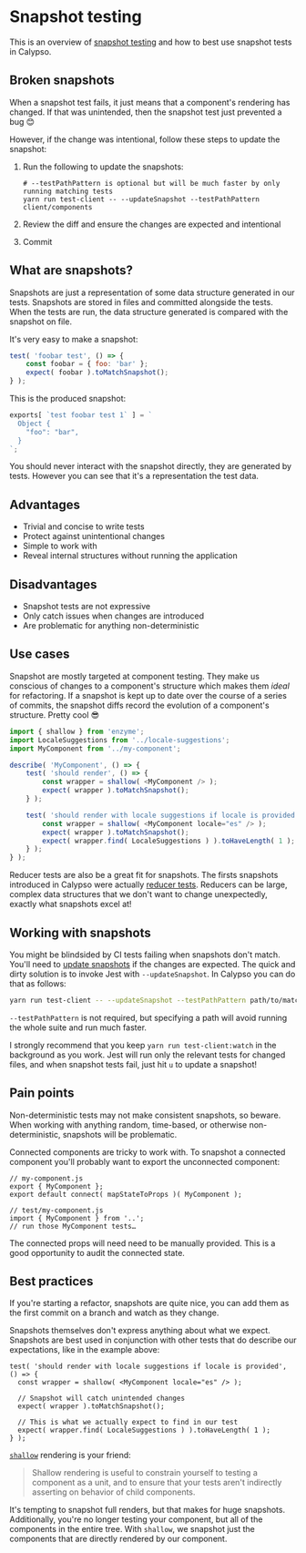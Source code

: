 # Snapshot testing

This is an overview of [snapshot testing] and how to best use snapshot tests in Calypso.

## Broken snapshots

When a snapshot test fails, it just means that a component's rendering has changed. If that was
unintended, then the snapshot test just prevented a bug 😊

However, if the change was intentional, follow these steps to update the snapshot:

1. Run the following to update the snapshots:

   ```
   # --testPathPattern is optional but will be much faster by only running matching tests
   yarn run test-client -- --updateSnapshot --testPathPattern client/components
   ```

1. Review the diff and ensure the changes are expected and intentional

1. Commit

## What are snapshots?

Snapshots are just a representation of some data structure generated in our tests. Snapshots are
stored in files and committed alongside the tests. When the tests are run, the data structure
generated is compared with the snapshot on file.

It's very easy to make a snapshot:

```js
test( 'foobar test', () => {
	const foobar = { foo: 'bar' };
	expect( foobar ).toMatchSnapshot();
} );
```

This is the produced snapshot:

```js
exports[ `test foobar test 1` ] = `
  Object {
    "foo": "bar",
  }
`;
```

You should never interact with the snapshot directly, they are generated by tests. However you can
see that it's a representation the test data.

## Advantages

- Trivial and concise to write tests
- Protect against unintentional changes
- Simple to work with
- Reveal internal structures without running the application

## Disadvantages

- Snapshot tests are not expressive
- Only catch issues when changes are introduced
- Are problematic for anything non-deterministic

## Use cases

Snapshot are mostly targeted at component testing. They make us conscious of changes to a
component's structure which makes them _ideal_ for refactoring. If a snapshot is kept up to date
over the course of a series of commits, the snapshot diffs record the evolution of a component's
structure. Pretty cool 😎

```js
import { shallow } from 'enzyme';
import LocaleSuggestions from '../locale-suggestions';
import MyComponent from '../my-component';

describe( 'MyComponent', () => {
	test( 'should render', () => {
		const wrapper = shallow( <MyComponent /> );
		expect( wrapper ).toMatchSnapshot();
	} );

	test( 'should render with locale suggestions if locale is provided', () => {
		const wrapper = shallow( <MyComponent locale="es" /> );
		expect( wrapper ).toMatchSnapshot();
		expect( wrapper.find( LocaleSuggestions ) ).toHaveLength( 1 );
	} );
} );
```

Reducer tests are also be a great fit for snapshots. The firsts snapshots introduced in Calypso were
actually [reducer tests](https://github.com/Automattic/wp-calypso/blob/e34d15f44c261fd7daa2212017e995883866d603/client/state/comments/test/selectors.js#L133-L142).
Reducers can be large, complex data structures that we don't want to change unexpectedly, exactly
what snapshots excel at!

<h2>Working with snapshots</h2>

You might be blindsided by CI tests failing when snapshots don't match. You'll need to
[update snapshots] if the changes are expected. The quick and dirty solution is to invoke Jest with
`--updateSnapshot`. In Calypso you can do that as follows:

```sh
yarn run test-client -- --updateSnapshot --testPathPattern path/to/match
```

`--testPathPattern` is not required, but specifying a path will avoid running the whole suite and
run much faster.

I strongly recommend that you keep `yarn run test-client:watch` in the background as you work. Jest
will run only the relevant tests for changed files, and when snapshot tests fail, just hit `u` to
update a snapshot!

## Pain points

Non-deterministic tests may not make consistent snapshots, so beware. When working with anything
random, time-based, or otherwise non-deterministic, snapshots will be problematic.

Connected components are tricky to work with. To snapshot a connected component you'll probably want
to export the unconnected component:

```
// my-component.js
export { MyComponent };
export default connect( mapStateToProps )( MyComponent );

// test/my-component.js
import { MyComponent } from '..';
// run those MyComponent tests…
```

The connected props will need need to be manually provided. This is a good opportunity to audit the
connected state.

## Best practices

If you're starting a refactor, snapshots are quite nice, you can add them as the first commit on a
branch and watch as they change.

Snapshots themselves don't express anything about what we expect. Snapshots are best used in
conjunction with other tests that do describe our expectations, like in the example above:

```
test( 'should render with locale suggestions if locale is provided', () => {
  const wrapper = shallow( <MyComponent locale="es" /> );

  // Snapshot will catch unintended changes
  expect( wrapper ).toMatchSnapshot();

  // This is what we actually expect to find in our test
  expect( wrapper.find( LocaleSuggestions ) ).toHaveLength( 1 );
} );
```

[`shallow`](http://airbnb.io/enzyme/docs/api/shallow.html) rendering is your friend:

> Shallow rendering is useful to constrain yourself to testing a component as a unit, and to ensure
> that your tests aren't indirectly asserting on behavior of child components.

It's tempting to snapshot full renders, but that makes for huge snapshots. Additionally, you're no
longer testing your component, but all of the components in the entire tree. With `shallow`, we
snapshot just the components that are directly rendered by our component.

[snapshot testing]: https://facebook.github.io/jest/docs/en/snapshot-testing.html
[update snapshots]: https://facebook.github.io/jest/docs/en/snapshot-testing.html#updating-snapshots
